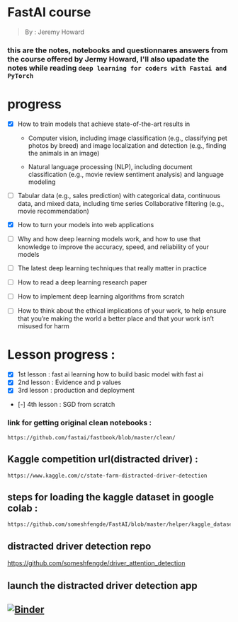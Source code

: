 # FastAI course 
> By : Jeremy Howard

### this are the notes, notebooks and questionnares answers from the course offered by Jermy Howard, I'll also upadate the notes while reading `deep learning for coders with Fastai and PyTorch`


# progress 
- [x] How to train models that achieve state-of-the-art results in
     * Computer vision, including image classification (e.g., classifying pet photos by
        breed) and image localization and detection (e.g., finding the animals in an
        image)

     * Natural language processing (NLP), including document classification
            (e.g., movie review sentiment analysis) and language modeling
- [ ]  Tabular data (e.g., sales prediction) with categorical data, continuous data, and
        mixed data, including time series
        Collaborative filtering (e.g., movie recommendation)
- [x] How to turn your models into web applications
- [ ] Why and how deep learning models work, and how to use that knowledge to
        improve the accuracy, speed, and reliability of your models
- [ ] The latest deep learning techniques that really matter in practice
- [ ] How to read a deep learning research paper
- [ ] How to implement deep learning algorithms from scratch
- [ ] How to think about the ethical implications of your work, to help ensure that
        you’re making the world a better place and that your work isn’t misused for harm
        




# Lesson progress : 
   - [x] 1st lesson : fast ai learning how to build basic model with fast ai 
   - [x] 2nd lesson : Evidence and p values 
   - [x] 3rd lesson : production and deployment
   - [-] 4th lesson : SGD from scratch 

        
 ### link for getting original clean notebooks : 
    https://github.com/fastai/fastbook/blob/master/clean/
 
 ## Kaggle competition url(distracted driver) : 
    https://www.kaggle.com/c/state-farm-distracted-driver-detection
 
 ## steps for loading the kaggle dataset in google colab : 
    https://github.com/someshfengde/FastAI/blob/master/helper/kaggle_dataset_starter.ipynb


 ## distracted driver detection repo 
   https://github.com/someshfengde/driver_attention_detection

 ## launch the distracted driver detection app 
 ## [![Binder](https://mybinder.org/badge_logo.svg)](https://mybinder.org/v2/gh/someshfengde/driver_attention_detection/HEAD?urlpath=%2Fvoila%2Frender%2Fdeploying_driver_attention_detection_.ipynb)



